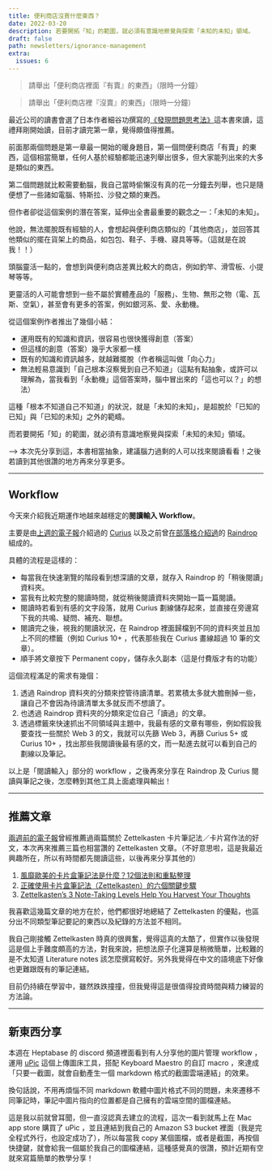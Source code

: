 ```yaml
---
title: 便利商店沒賣什麼東西？
date: 2022-03-20
description: 若要開拓「知」的範圍，就必須有意識地察覺與探索「未知的未知」領域。
draft: false
path: newsletters/ignorance-management
extra:
  issues: 6
---
```


> 請舉出「便利商店裡面『有賣』的東西」（限時一分鐘）
> 

> 請舉出「便利商店裡『沒賣』的東西」（限時一分鐘）
> 

最近公司的讀書會選了日本作者細谷功撰寫的[《發現問題思考法》](https://www.books.com.tw/products/0010836908)這本書來讀，這禮拜剛開始讀，目前才讀完第一章，覺得頗值得推薦。

前面那兩個問題是第一章最一開始的暖身題目，第一個問便利商店「有賣」的東西，這個相當簡單，任何人基於經驗都能迅速列舉出很多，但大家能列出來的大多是類似的東西。

第二個問題就比較需要動腦，我自己當時偷懶沒有真的花一分鐘去列舉，也只是隨便想了一些諸如電腦、特斯拉、沙發之類的東西。

但作者卻從這個案例的潛在答案，延伸出全書最重要的觀念之一：「未知的未知」。

<!-- more -->

他說，無法擺脫既有經驗的人，會想起與便利商店類似的「其他商店」，並回答其他類似的擺在貨架上的商品，如包包、鞋子、手機、寢具等等。（這就是在說我！！）

頭腦靈活一點的，會想到與便利商店差異比較大的商店，例如釣竿、滑雪板、小提琴等等。

更靈活的人可能會想到一些不屬於實體產品的「服務」、生物、無形之物（電、瓦斯、空氣），甚至會有更多的答案，例如銀河系、愛、永動機。

從這個案例作者推出了幾個小結：
- 運用既有的知識和資訊，很容易也很快獲得創意（答案）
- 但這樣的創意（答案）幾乎大家都一樣
- 既有的知識和資訊越多，就越難擺脫（作者稱這叫做「向心力」
- 無法輕易意識到「自己根本沒察覺到自己不知道」（這點有點抽象，或許可以理解為，當我看到「永動機」這個答案時，腦中冒出來的「這也可以？」的想法）

這種「根本不知道自己不知道」的狀況，就是「未知的未知」，是超脫於「已知的已知」與「已知的未知」之外的範疇。

而若要開拓「知」的範圍，就必須有意識地察覺與探索「未知的未知」領域。

—> 本次先分享到這，本書相當抽象，建議腦力過剩的人可以找來閱讀看看！之後若讀到其他很讚的地方再來分享更多。

---

## Workflow

今天來介紹我近期運作地越來越穩定的**閱讀輸入 Workflow**。

主要是由[上週的電子報](@/newsletters/5-what-is-the-best-tool.md)介紹過的 [Curius](https://curius.app/) 以及之前曾[在部落格介紹過](@/blog/raindropio-first-impression.md)的 [Raindrop](https://raindrop.io/)組成的。

具體的流程是這樣的：

- 每當我在快速瀏覽的階段看到想深讀的文章，就存入 Raindrop 的「稍後閱讀」資料夾。
- 當我有比較完整的閱讀時間，就從稍後閱讀資料夾開始一篇一篇閱讀。
- 閱讀時若看到有感的文字段落，就用 Curius 劃線儲存起來，並直接在旁邊寫下我的共鳴、疑問、補充、聯想。
- 閱讀完之後，視我的閱讀狀況，在 Raindrop 裡面歸檔到不同的資料夾並且加上不同的標籤（例如 Curius 10+ ，代表那些我在 Curius 畫線超過 10 筆的文章）。
- 順手將文章按下 Permanent copy，儲存永久副本（這是付費版才有的功能）

這個流程滿足的需求有幾個：

1. 透過 Raindrop 資料夾的分類來控管待讀清單。若累積太多就大膽刪掉一些，讓自己不會因為待讀清單太多就反而不想讀了。
2. 也透過 Raindrop 資料夾的分類來定位自己「讀過」的文章。
3. 透過標籤來快速抓出不同領域與主題中，我最有感的文章有哪些，例如假設我要查找一些關於 Web 3 的文，我就可以先篩 Web 3，再篩 Curius 5+ 或 Curius 10+ ，找出那些我閱讀後最有感的文，而一點進去就可以看到自己的劃線以及筆記。

以上是「閱讀輸入」部分的 workflow ，之後再來分享在 Raindrop 及 Curius 閱讀與筆記之後，怎麼轉到其他工具上面處理與輸出！

---

## 推薦文章

[兩週前的電子報](@/newsletters/4-record-your-work-hours.md)曾經推薦過兩篇關於 Zettelkasten 卡片筆記法／卡片寫作法的好文，本次再來推薦三篇也相當讚的 Zettelkasten 文章。（不好意思啦，這是我最近興趣所在，所以有時間都先閱讀這些，以後再來分享其他的）

1. [風靡歐美的卡片盒筆記法是什麼？12個法則和重點整理](https://readingoutpost.com/smart-notes/)
2. [正確使用卡片盒筆記法（Zettelkasten）的六個關鍵步驟](https://readingoutpost.com/zettelkasten-6-steps/)
3. [Zettelkasten’s 3 Note-Taking Levels Help You Harvest Your Thoughts](https://betterhumans.pub/zettelkastens-3-note-taking-levels-help-you-harvest-your-thoughts-58326840f969)

我喜歡這幾篇文章的地方在於，他們都很好地總結了 Zettelkasten 的優點，也區分出不同類型筆記要記的東西以及紀錄的方法並不相同。

我自己剛接觸 Zettelkasten 時真的很興奮，覺得這真的太酷了，但實作以後發現這是個上手難度頗高的方法，對我來說，把想法原子化還算是稍微簡單，比較難的是不太知道 Literature notes 該怎麼撰寫較好。另外我覺得在中文的語境底下好像也更難跟既有的筆記連結。

目前仍持續在學習中，雖然跌跌撞撞，但我覺得這是很值得投資時間與精力練習的方法論。

---

## 新東西分享

本週在 Heptabase 的 discord 頻道裡面看到有人分享他的圖片管理 workflow ，運用 [uPic](https://github.com/gee1k/uPic) 這個上傳圖床工具，搭配 Keyboard Maestro 的自訂 macro ，來達成「只要一截圖，就會自動產生一個 markdown 格式的截圖雲端連結」的效果。

換句話說，不用再煩惱不同 markdown 軟體中圖片格式不同的問題，未來遷移不同筆記時，筆記中圖片指向的位置都是自己擁有的雲端空間的圖檔連結。

這是我以前就曾耳聞，但一直沒認真去建立的流程，這次一看到就馬上在 Mac app store 購買了 uPic ，並且連結到我自己的 Amazon S3 bucket 裡面（我是完全程式外行，也設定成功了），所以每當我 copy 某個圖檔，或者是截圖，再按個快捷鍵，就會給我一個屬於我自己的圖檔連結，這種感覺真的很讚，預計近期有空就來寫篇簡單的教學分享！

